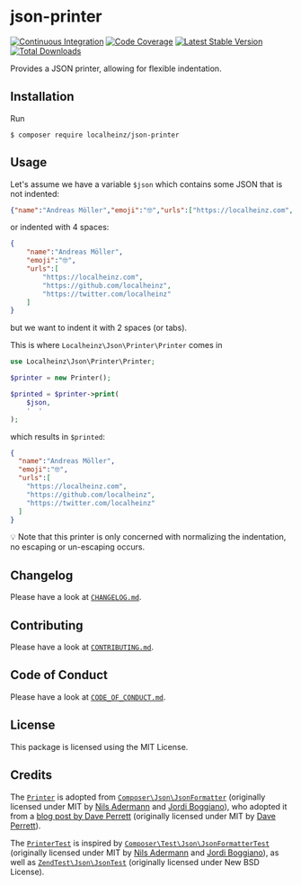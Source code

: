 # json-printer

[![Continuous Integration](https://github.com/localheinz/json-printer/workflows/Continuous%20Integration/badge.svg)](https://github.com/localheinz/json-printer/actions)
[![Code Coverage](https://codecov.io/gh/localheinz/json-printer/branch/master/graph/badge.svg)](https://codecov.io/gh/localheinz/json-printer)
[![Latest Stable Version](https://poser.pugx.org/localheinz/json-printer/v/stable)](https://packagist.org/packages/localheinz/json-printer)
[![Total Downloads](https://poser.pugx.org/localheinz/json-printer/downloads)](https://packagist.org/packages/localheinz/json-printer)

Provides a JSON printer, allowing for flexible indentation.

## Installation

Run

```
$ composer require localheinz/json-printer
```

## Usage

Let's assume we have a variable `$json` which contains some JSON that is not indented:

```json
{"name":"Andreas Möller","emoji":"🤓","urls":["https://localheinz.com","https://github.com/localheinz","https://twitter.com/localheinz"]}
```

or indented with 4 spaces:

```json
{
    "name":"Andreas Möller",
    "emoji":"🤓",
    "urls":[
        "https://localheinz.com",
        "https://github.com/localheinz",
        "https://twitter.com/localheinz"
    ]
}
```

but we want to indent it with 2 spaces (or tabs).

This is where `Localheinz\Json\Printer\Printer` comes in

```php
use Localheinz\Json\Printer\Printer;

$printer = new Printer();

$printed = $printer->print(
    $json,
    '  '
);
```

which results in `$printed`:

```json
{
  "name":"Andreas Möller",
  "emoji":"🤓",
  "urls":[
    "https://localheinz.com",
    "https://github.com/localheinz",
    "https://twitter.com/localheinz"
  ]
}
```

:bulb: Note that this printer is only concerned with normalizing the
indentation, no escaping or un-escaping occurs.

## Changelog

Please have a look at [`CHANGELOG.md`](CHANGELOG.md).

## Contributing

Please have a look at [`CONTRIBUTING.md`](.github/CONTRIBUTING.md).

## Code of Conduct

Please have a look at [`CODE_OF_CONDUCT.md`](.github/CODE_OF_CONDUCT.md).

## License

This package is licensed using the MIT License.

## Credits

The [`Printer`](src/Printer.php) is adopted from
[`Composer\Json\JsonFormatter`](https://github.com/composer/composer/blob/1.6.0/src/Composer/Json/JsonFormatter.php)
(originally licensed under MIT by [Nils Adermann](https://github.com/naderman)
and [Jordi Boggiano](https://github.com/seldaek)), who adopted it from a
[blog post by Dave Perrett](https://www.daveperrett.com/articles/2008/03/11/format-json-with-php/)
(originally licensed under MIT by [Dave Perrett](https://github.com/recurser)).

The [`PrinterTest`](test/Unit/PrinterTest.php) is inspired
by [`Composer\Test\Json\JsonFormatterTest`](https://github.com/composer/composer/blob/1.6.0/tests/Composer/Test/Json/JsonFormatterTest.php)
(originally licensed under MIT by [Nils Adermann](https://github.com/naderman)
and [Jordi Boggiano](https://github.com/seldaek)), as well as
[`ZendTest\Json\JsonTest`](https://github.com/zendframework/zend-json/blob/release-3.0.0/test/JsonTest.php)
(originally licensed under New BSD License).

